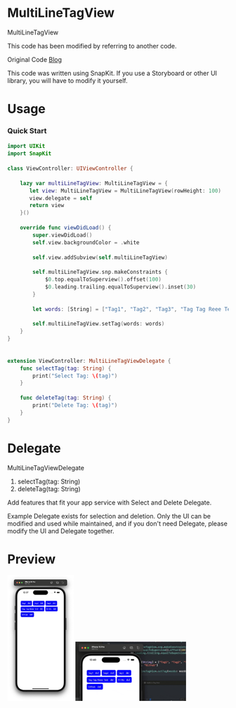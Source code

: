 # MultiLineTagView
MultiLineTagView

This code has been modified by referring to another code.

Original Code 
[Blog](https://nsios.tistory.com/203#comment15582758)

This code was written using SnapKit. If you use a Storyboard or other UI library, you will have to modify it yourself.

# Usage
### Quick Start

```swift
import UIKit
import SnapKit

class ViewController: UIViewController {

    lazy var multiLineTagView: MultiLineTagView = {
       let view: MultiLineTagView = MultiLineTagView(rowHeight: 100)
       view.delegate = self
       return view
    }()
    
    override func viewDidLoad() {
        super.viewDidLoad()
        self.view.backgroundColor = .white
    
        self.view.addSubview(self.multiLineTagView)
    
        self.multiLineTagView.snp.makeConstraints {
            $0.top.equalToSuperview().offset(100)
            $0.leading.trailing.equalToSuperview().inset(30)
        }
    
        let words: [String] = ["Tag1", "Tag2", "Tag3", "Tag Tag Reee Test", "Hi My", "Github"]
    
        self.multiLineTagView.setTag(words: words)
    }
}
    
    
extension ViewController: MultiLineTagViewDelegate {
    func selectTag(tag: String) {
        print("Select Tag: \(tag)")
    }

    func deleteTag(tag: String) {
        print("Delete Tag: \(tag)")
    }
}
```

# Delegate

MultiLineTagViewDelegate

1. selectTag(tag: String)
2. deleteTag(tag: String)

Add features that fit your app service with Select and Delete Delegate.

Example Delegate exists for selection and deletion. Only the UI can be modified and used while maintained, and if you don't need Delegate, please modify the UI and Delegate together.



# Preview
<img width="30%" src="https://github.com/wlxo0401/MultiLineTagView/blob/main/screen_shot.png?raw=true"/>
<img width="50%" src="https://github.com/wlxo0401/MultiLineTagView/blob/main/screen_record.gif?raw=true"/>

